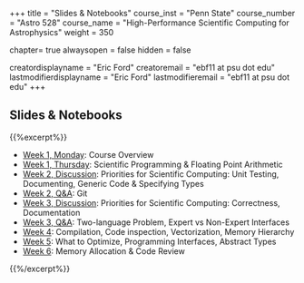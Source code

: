 +++
title = "Slides & Notebooks"
course_inst = "Penn State"
course_number = "Astro 528"
course_name = "High-Performance Scientific Computing for Astrophysics"
weight = 350

chapter= true
alwaysopen = false
hidden = false

creatordisplayname = "Eric Ford"
creatoremail = "ebf11 at psu dot edu"
lastmodifierdisplayname = "Eric Ford"
lastmodifieremail = "ebf11 at psu dot edu"
+++

## Slides & Notebooks
{{%excerpt%}}
- [Week 1, Monday](/lessons/week1/course_overview):  Course Overview
- [Week 1, Thursday](https://psuastro528.github.io/Notes-Fall2021/week1.html):  Scientific Programming & Floating Point Arithmetic
- [Week 2, Discussion](https://psuastro528.github.io/Notes-Fall2021/week2/week2_discuss.html):  Priorities for Scientific Computing: Unit Testing, Documenting, Generic Code & Specifying Types
- [Week 2, Q&A](https://psuastro528.github.io/Notes-Fall2021/week2/week2_qa.html):  Git
- [Week 3, Discussion](https://psuastro528.github.io/Notes-Fall2021/week3/week3_discuss.html):  Priorities for Scientific Computing: Correctness, Documentation
- [Week 3, Q&A](https://psuastro528.github.io/Notes-Fall2021/week3/week3_qa.html): Two-language Problem, Expert vs Non-Expert Interfaces
- [Week 4](https://psuastro528.github.io/Notes-Fall2021/week4/week4_qa.html): Compilation, Code inspection, Vectorization, Memory Hierarchy
- [Week 5](https://psuastro528.github.io/Notes-Fall2021/week5.html): What to Optimize, Programming Interfaces, Abstract Types
- [Week 6](https://psuastro528.github.io/Notes-Fall2021/week6/week6_discuss.html):  Memory Allocation & Code Review

{{%/excerpt%}}
<!--
- [Week 7](https://psuastro528.github.io/Notes-Fall2021/week7.html):  TBD
- [Week 8](https://psuastro528.github.io/Notes-Fall2021/week8.html):  TBD
- [Week 9](https://psuastro528.github.io/Notes-Fall2021/week9.html):  TBD
- [Week 10](https://psuastro528.github.io/Notes-Fall2021/week10.html):  TBD
- [Week 11](https://psuastro528.github.io/Notes-Fall2021/week11.html):  TBD
- [Week 12](https://psuastro528.github.io/Notes-Fall2021/week12.html):  TBD
- [Week 13](https://psuastro528.github.io/Notes-Fall2021/week13.html):  TBD
-->
